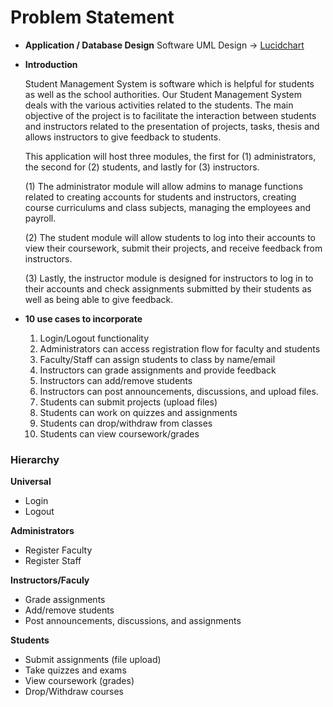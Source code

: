# Problem Statement

- **Application / Database Design**
    Software UML Design -> [Lucidchart](https://lucid.app/lucidchart/invitations/accept/inv_c5fecb92-6aba-4db5-a2cf-bbb834c1133a)

- **Introduction**

    Student Management System is software which is helpful for students as well as the school authorities. Our Student Management System deals with the various activities related to the students. The main objective of the project is to facilitate the interaction between students and instructors related to the presentation of projects, tasks, thesis and allows instructors to give feedback to students.

    This application will host three modules, the first for (1) administrators, the second for (2) students, and lastly for (3) instructors.

    (1) The administrator module will allow admins to manage functions related to creating accounts for students and instructors, creating course curriculums and class subjects, managing the employees and payroll. 

    (2) The student module will allow students to log into their accounts to view their coursework, submit their projects, and receive feedback from instructors.

    (3) Lastly, the instructor module is designed for instructors to log in to their accounts and check assignments submitted by their students as well as being able to give feedback.

- **10 use cases to incorporate**
    1. Login/Logout functionality 
    2. Administrators can access registration flow for faculty and students
    3. Faculty/Staff can assign students to class by name/email
    4. Instructors can grade assignments and provide feedback
    5. Instructors can add/remove students 
    6. Instructors can post announcements, discussions, and upload files.
    7. Students can submit projects (upload files)
    8. Students can work on quizzes and assignments 
    9. Students can drop/withdraw from classes 
    10. Students can view coursework/grades

### Hierarchy

**Universal**

- Login
- Logout

**Administrators**

- Register Faculty
- Register Staff

**Instructors/Faculy**

- Grade assignments
- Add/remove students
- Post announcements, discussions, and assignments

**Students**

- Submit assignments (file upload)
- Take quizzes and exams
- View coursework (grades)
- Drop/Withdraw courses
